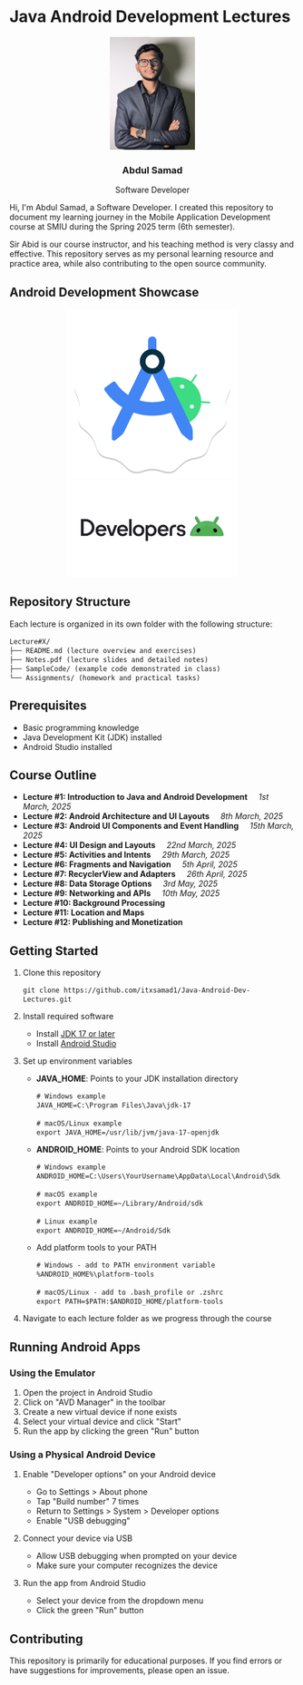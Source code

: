 # Java Android Development Lectures

<div align="center">
  <img src="images/sam-profile-pic.jpg" alt="Abdul Samad" width="150" />
  <h3>Abdul Samad</h3>
  <p>Software Developer</p>
</div>

Hi, I'm Abdul Samad, a Software Developer. I created this repository to document my learning journey in the Mobile Application Development course at SMIU during the Spring 2025 term (6th semester). 

Sir Abid is our course instructor, and his teaching method is very classy and effective. This repository serves as my personal learning resource and practice area, while also contributing to the open source community.

## Android Development Showcase

<div align="center">
  <img src="images/android-studio-icon.png" alt="Android Studio" width="300" />
  <img src="images/android-developers.png" alt="Android Developers" width="300" />
</div>

## Repository Structure

Each lecture is organized in its own folder with the following structure:

```
Lecture#X/
├── README.md (lecture overview and exercises)
├── Notes.pdf (lecture slides and detailed notes)
├── SampleCode/ (example code demonstrated in class)
└── Assignments/ (homework and practical tasks)
```

## Prerequisites

- Basic programming knowledge
- Java Development Kit (JDK) installed
- Android Studio installed

## Course Outline

- **Lecture #1: Introduction to Java and Android Development**  &nbsp;&nbsp;&nbsp;  *1st March, 2025*
- **Lecture #2: Android Architecture and UI Layouts**  &nbsp;&nbsp;&nbsp;  *8th March, 2025*
- **Lecture #3: Android UI Components and Event Handling**  &nbsp;&nbsp;&nbsp;  *15th March, 2025*
- **Lecture #4: UI Design and Layouts**  &nbsp;&nbsp;&nbsp;  *22nd March, 2025*
- **Lecture #5: Activities and Intents**  &nbsp;&nbsp;&nbsp;  *29th March, 2025*
- **Lecture #6: Fragments and Navigation**  &nbsp;&nbsp;&nbsp;  *5th April, 2025*
- **Lecture #7: RecyclerView and Adapters**  &nbsp;&nbsp;&nbsp;  *26th April, 2025*
- **Lecture #8: Data Storage Options**  &nbsp;&nbsp;&nbsp;  *3rd May, 2025*
- **Lecture #9: Networking and APIs**  &nbsp;&nbsp;&nbsp;  *10th May, 2025*
- **Lecture #10: Background Processing**
- **Lecture #11: Location and Maps**
- **Lecture #12: Publishing and Monetization**

## Getting Started

1. Clone this repository
   ```
   git clone https://github.com/itxsamad1/Java-Android-Dev-Lectures.git
   ```

2. Install required software
   - Install [JDK 17 or later](https://www.oracle.com/java/technologies/downloads/)
   - Install [Android Studio](https://developer.android.com/studio)

3. Set up environment variables
   - **JAVA_HOME**: Points to your JDK installation directory
     ```
     # Windows example
     JAVA_HOME=C:\Program Files\Java\jdk-17
     
     # macOS/Linux example
     export JAVA_HOME=/usr/lib/jvm/java-17-openjdk
     ```
   
   - **ANDROID_HOME**: Points to your Android SDK location
     ```
     # Windows example
     ANDROID_HOME=C:\Users\YourUsername\AppData\Local\Android\Sdk
     
     # macOS example
     export ANDROID_HOME=~/Library/Android/sdk
     
     # Linux example
     export ANDROID_HOME=~/Android/Sdk
     ```
   
   - Add platform tools to your PATH
     ```
     # Windows - add to PATH environment variable
     %ANDROID_HOME%\platform-tools
     
     # macOS/Linux - add to .bash_profile or .zshrc
     export PATH=$PATH:$ANDROID_HOME/platform-tools
     ```

4. Navigate to each lecture folder as we progress through the course

## Running Android Apps

### Using the Emulator
1. Open the project in Android Studio
2. Click on "AVD Manager" in the toolbar
3. Create a new virtual device if none exists
4. Select your virtual device and click "Start"
5. Run the app by clicking the green "Run" button

### Using a Physical Android Device
1. Enable "Developer options" on your Android device
   - Go to Settings > About phone
   - Tap "Build number" 7 times
   - Return to Settings > System > Developer options
   - Enable "USB debugging"

2. Connect your device via USB
   - Allow USB debugging when prompted on your device
   - Make sure your computer recognizes the device

3. Run the app from Android Studio
   - Select your device from the dropdown menu
   - Click the green "Run" button

## Contributing

This repository is primarily for educational purposes. If you find errors or have suggestions for improvements, please open an issue.
